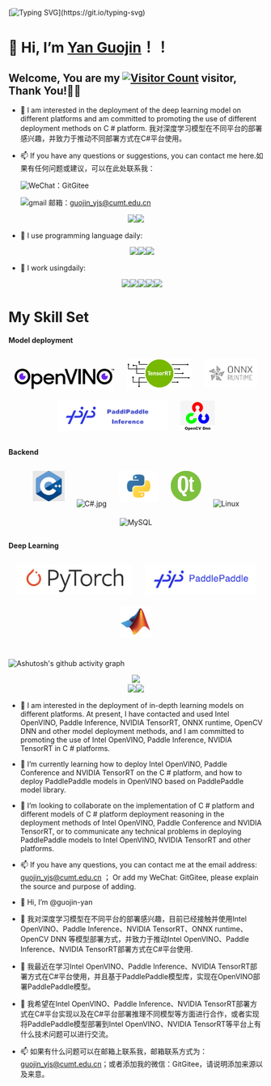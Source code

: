 [![Typing SVG](https://readme-typing-svg.demolab.com?font=Fira+Code&weight=700&size=30&pause=1000&color=0A222D&width=800&height=80&lines=Hello+Github+World+!+!+!;Welcome+to+my+homepage%EF%BC%8Cvisitors+!+!+!)](https://git.io/typing-svg)

# 👋 Hi, I’m [Yan Guojin](https://github.com/guojin-yan)！！

## Welcome, You are my [![Visitor Count](https://profile-counter.glitch.me/guojin-yan/count.svg)](https://blog.i-xiao.space/) visitor, Thank You!🎉🎉

- 👀 I am interested in the deployment of the deep learning model on different platforms and am committed to promoting the use of different deployment methods on C # platform. 我对深度学习模型在不同平台的部署感兴趣，并致力于推动不同部署方式在C#平台使用。

- 📫 If you have any questions or suggestions, you can contact me here.如果有任何问题或建议，可以在此处联系我：

  ![WeChat](https://img.shields.io/badge/WeChat-07C160?logo=wechat&logoColor=white)：GitGitee

  ![gmail 邮箱](https://img.shields.io/badge/Gmail-D14836?logo=gmail&logoColor=white)：guojin_yjs@cumt.edu.cn

 <div align=center><span><img src="https://github-readme-stats.vercel.app/api/top-langs/?username=guojin-yan&layout=compact&theme=tokyonight" height=180/></span><span><img src="https://github-readme-stats.vercel.app/api?username=guojin-yan&show_icons=true&theme=tokyonight" height=180/></span></div>



- 🚀 I use programming language daily:

  <div align=center><span><img src="https://img.shields.io/badge/-Python-FF942C?logo=python&logoColor=00" height=30/></span><span><img src="https://img.shields.io/badge/-C++-3B45D4?logo=cplusplus&logoColor=00" height=30/></span><span><img src="https://img.shields.io/badge/-C%20Sharp-7500E3?logo=csharp&logoColor=1" height=30/></span></div>

- 🚀 I work usingdaily:

  <div align=center><span><img src="https://img.shields.io/badge/-Visual%20Studio-6A1FBF?logo=visualstudio&logoColor=1" height=30/></span><span><img src="https://img.shields.io/badge/-VS%20Code-007ACC?style=plastic&logo=visual-studio-code" height=30/></span><span><img src="https://img.shields.io/badge/-Git-000000?logo=git&logoColor=FF7043" height=30/></span><span><img src="https://img.shields.io/badge/-GitHub-181717?style=plastic&logo=github" height=30/></span><span><img src="https://img.shields.io/badge/-Gitee-A80025?logo=gitee&logoColor=F16061" height=30/></span></div>

  

  



  




# My Skill Set

#### Model deployment

<div align="center">
<img style="margin: 10px" src="https://github.com/guojin-yan/guojin-yan/blob/main/image/openvino.png" alt="openvino" height="40" />
<img style="margin: 10px" src="https://github.com/guojin-yan/guojin-yan/blob/main/image/tensorrt.png" alt="tensorrt" height="60" />
<img style="margin: 10px" src="https://github.com/guojin-yan/guojin-yan/blob/main/image/runtime.png" alt="runtime" height="60" />
<img style="margin: 10px" src="https://github.com/guojin-yan/guojin-yan/blob/main/image/PaddlePaddle Inference.png" alt="PaddlePaddle Inference" height="60" />
<img style="margin: 10px" src="https://github.com/guojin-yan/guojin-yan/blob/main/image/opencv.jpg" alt="opencv" height="60" />
</div>


</td>
<td valign="top" width="33%">

#### Backend

<div align="center">
<img style="margin: 10px" src="https://github.com/guojin-yan/guojin-yan/blob/main/image/c++.jpg" alt="c++" height="60" />
<img style="margin: 10px" src="https://github.com/guojin-yan/guojin-yan/blob/main/image/C#.jpg" alt="C#.jpg" height="60" />
<img style="margin: 10px" src="https://github.com/guojin-yan/guojin-yan/blob/main/image/Python.png" alt="Python.png" height="60" />
<img style="margin: 10px" src="https://github.com/guojin-yan/guojin-yan/blob/main/image/Qt.jpg" alt="Qt.jpg" height="60" />
<img style="margin: 10px" src="https://profilinator.rishav.dev/skills-assets/linux-original.svg" alt="Linux" height="50" />
<img style="margin: 10px" src="https://profilinator.rishav.dev/skills-assets/mysql-original-wordmark.svg" alt="MySQL" height="50" />
</div>





</div>

</td>
<td valign="top" width="33%">

#### Deep Learning

<div align="center">
<img style="margin: 10px" src="https://github.com/guojin-yan/guojin-yan/blob/main/image/pytorch.jpg" alt="pytorch.jpg" height="60" />
<img style="margin: 10px" src="https://github.com/guojin-yan/guojin-yan/blob/main/image/PaddlePaddle-Logo.png" alt="PaddlePaddle-Logo.png" height="60" />
<img style="margin: 10px" src="https://github.com/guojin-yan/guojin-yan/blob/main/image/MATLAB.png" alt="MATLAB.png" height="60" />

</div>


</td>
</tr>
</table>

<br/>





![Ashutosh's github activity graph](https://github-readme-activity-graph.cyclic.app/graph?username=guojin-yan&theme=tokyo-night)

<div align=center><span><img src="https://github-readme-streak-stats.herokuapp.com/?user=guojin-yan&theme=dark" height=250/></span></div>

<div align=center><span><img src="https://stats.justsong.cn/api/csdn?id=Grape_yan&theme=dark" height=180/></span><span><img src="https://stats.justsong.cn/api/juejin?id=1561767867056414&theme=dark" height=180/></div>




- 👀 I am interested in the deployment of in-depth learning models on different platforms. At present, I have contacted and used Intel OpenVINO, Paddle Inference, NVIDIA TensorRT, ONNX runtime, OpenCV DNN and other model deployment methods, and I am committed to promoting the use of Intel OpenVINO, Paddle Inference, NVIDIA TensorRT in C # platforms.
- 🌱 I’m currently learning how to deploy Intel OpenVINO, Paddle Conference and NVIDIA TensorRT on the C # platform, and how to deploy PaddlePaddle models in OpenVINO based on PaddlePaddle model library.
- 💞️ I’m looking to collaborate on the implementation of C # platform and different models of C # platform deployment reasoning in the deployment methods of Intel OpenVINO, Paddle Conference and NVIDIA TensorRT, or to communicate any technical problems in deploying PaddlePaddle models to Intel OpenVINO, NVIDIA TensorRT and other platforms.
- 📫 If you have any questions, you can contact me at the email address: guojin_yjs@cumt.edu.cn ； Or add my WeChat: GitGitee, please explain the source and purpose of adding.

- 👋 Hi, I’m @guojin-yan
- 👀 我对深度学习模型在不同平台的部署感兴趣，目前已经接触并使用Intel OpenVINO、Paddle Inference、NVIDIA TensorRT、ONNX runtime、OpenCV DNN 等模型部署方式，并致力于推动Intel OpenVINO、Paddle Inference、NVIDIA TensorRT部署方式在C#平台使用.
- 🌱 我最近在学习Intel OpenVINO、Paddle Inference、NVIDIA TensorRT部署方式在C#平台使用，并且基于PaddlePaddle模型库，实现在OpenVINO部署PaddlePaddle模型。
- 💞️ 我希望在Intel OpenVINO、Paddle Inference、NVIDIA TensorRT部署方式在C#平台实现以及在C#平台部署推理不同模型等方面进行合作，或者实现将PaddlePaddle模型部署到Intel OpenVINO、NVIDIA TensorRT等平台上有什么技术问题可以进行交流。
- 📫 如果有什么问题可以在邮箱上联系我，邮箱联系方式为：guojin_yjs@cumt.edu.cn；或者添加我的微信：GitGitee，请说明添加来源以及来意。





<!---
guojin-yan/guojin-yan is a ✨ special ✨ repository because its `README.md` (this file) appears on your GitHub profile.
You can click the Preview link to take a look at your changes.
--->
